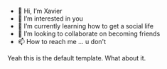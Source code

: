 - 👋 Hi, I’m Xavier
- 👀 I’m interested in you
- 🌱 I’m currently learning how to get a social life
- 💞️ I’m looking to collaborate on becoming friends
- 📫 How to reach me ... u don't

<!---
catcd1w3r5/catcd1w3r5 is a ✨ special ✨ repository because its `README.md` (this file) appears on your GitHub profile.
You can click the Preview link to take a look at your changes.
--->

Yeah this is the default template. What about it.
